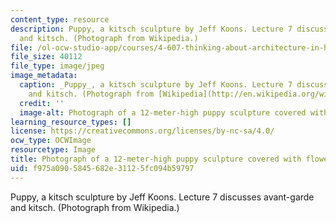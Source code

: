 ```yaml
---
content_type: resource
description: Puppy, a kitsch sculpture by Jeff Koons. Lecture 7 discusses avant-garde
  and kitsch. (Photograph from Wikipedia.)
file: /ol-ocw-studio-app/courses/4-607-thinking-about-architecture-in-history-and-at-present-fall-2009/f975a0905845682e31125fc094b59797_4-607f09.jpg
file_size: 40112
file_type: image/jpeg
image_metadata:
  caption: _Puppy_, a kitsch sculpture by Jeff Koons. Lecture 7 discusses avant-garde
    and kitsch. (Photograph from [Wikipedia](http://en.wikipedia.org/wiki/File:Bilbao_Jeff_Koons_Puppy.jpg).)
  credit: ''
  image-alt: Photograph of a 12-meter-high puppy sculpture covered with flowers.
learning_resource_types: []
license: https://creativecommons.org/licenses/by-nc-sa/4.0/
ocw_type: OCWImage
resourcetype: Image
title: Photograph of a 12-meter-high puppy sculpture covered with flowers
uid: f975a090-5845-682e-3112-5fc094b59797
---
```

Puppy, a kitsch sculpture by Jeff Koons. Lecture 7 discusses avant-garde and kitsch. (Photograph from Wikipedia.)